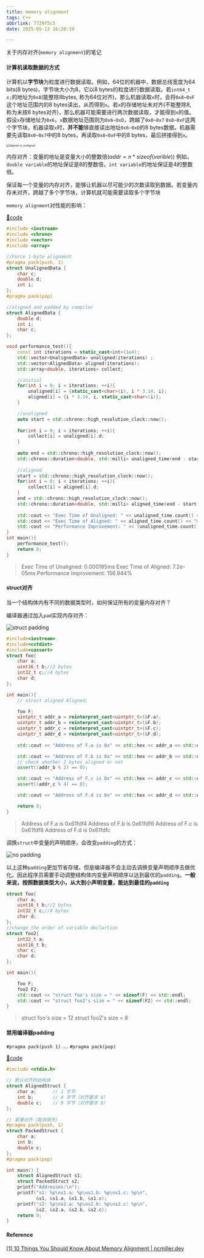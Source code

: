 ```yaml
---
title: memory alignment
tags: C++
abbrlink: 7729f5c5
date: 2025-05-13 16:20:19

---
```




关于内存对齐(`memory alignment`)的笔记

<!-- more -->

#### 计算机读取数据的方式

计算机以**字节块**为粒度进行数据读取。例如，64位的机器中，数据总线宽度为64 bits(8 bytes)，字节块大小为8，它以8 bytes的粒度进行数据读取。若`int64_t x;`的地址为`0x8`(能整除8bytes, 称为64位对齐)，那么机器读取`x`时，会将`0x8~0xF`这个地址范围内的8 bytes读出，从而得到`x`。若`x`的存储地址未对齐(不能整除8, 称为未按8 bytes对齐)，那么机器可能需要进行两次数据读取，才能得到`x`的值。假设`x`存储地址为`0x6`，`x`数据地址范围则为`0x6~0xD`，跨越了`0x0~0x7` `0x8~0xF`这两个字节块，机器读取`x`时，**并不能**够直接读出地址`0x6~0xD`的8 bytes数据。机器需要先读取`0x0~0x7`中的8 bytes，再读取`0x8~0xF`中的8 bytes，最后拼接得到`x`。

<img src="images/aligned vs unaligned.png" alt="aligned vs unaligned" style="zoom: 50%;" />

内存对齐：变量的地址是变量大小的整数倍($addr = n * sizeof(varible)$)  例如，`double variable`的地址保证是8的整数倍，`int variable`的地址保证是4的整数倍。

保证每一个变量的内存对齐，能够让机器以尽可能少的次数读取到数据。若变量内存未对齐，跨越了多个字节块，计算机就可能需要读取多个字节块



`memory alignment`对性能的影响：

 [🔗code](https://ideone.com/KmWNUo)

```cpp
#include <iostream>
#include <chrono>
#include <vector>
#include <array>

//Force 1-byte alignment
#pragma pack(push, 1)
struct UnalignedData {
	char c;
	double d;
	int i;
};
#pragma pack(pop)

//aligned and padded by compiler
struct AlignedData {
	double d;
	int i;
	char c;
};

void performance_test(){
	const int iterations = static_cast<int>(1e4);
	std::vector<UnalignedData> unaligned(iterations) ;
	std::vector<AlignedData> aligned(iterations);
    std::array<double, iterations> collect;

    //initial
    for(int i = 0; i < iterations; ++i){
        unaligned[i] = {static_cast<char>(i), i * 3.14, i};
        aligned[i] = {i * 3.14, i, static_cast<char>(i)};
    }

	//unaligned
	auto start = std::chrono::high_resolution_clock::now();
	
	for(int i = 0; i < iterations; ++i){
		collect[i] = unaligned[i].d;
	}
	
	auto end = std::chrono::high_resolution_clock::now();
	std::chrono::duration<double, std::milli> unaligned_time(end - start);
	
	//aligned
	start = std::chrono::high_resolution_clock::now();
	for(int i = 0; i < iterations; ++i){
		collect[i] = aligned[i].d;
	}
	end = std::chrono::high_resolution_clock::now();
	std::chrono::duration<double, std::milli> aligned_time(end - start);
	
	std::cout << "Exec Time of Unaligned: " << unaligned_time.count() << "ms" << std::endl;
	std::cout << "Exec Time of Aligned: " << aligned_time.count() << "ms" << std::endl;
	std::cout << "Performance Improvement: " << (unaligned_time.count() / aligned_time.count() -1)*100 << "%" << std::endl;
}
int main(){	
	performance_test();
	return 0;
}

```

> Exec Time of Unaligned: 0.000185ms
> Exec Time of Aligned: 7.2e-05ms
> Performance Improvement: 156.944%

#### struct对齐

当一个结构体内有不同的数据类型时，如何保证所有的变量内存对齐？

编译器通过加入`pad`实现内存对齐：

![struct padding](images/padding.svg)

```cpp
#include<iostream>
#include<cstdint>
#include<cassert>
struct foo{
    char a;
    uint16_t b;//2 bytes
    int32_t c;//4 bytes
    char d;
};

int main(){
    // struct aligned Aligned;

    foo F;
    uintptr_t addr_a = reinterpret_cast<uintptr_t>(&F.a);
    uintptr_t addr_b = reinterpret_cast<uintptr_t>(&F.b);
    uintptr_t addr_c = reinterpret_cast<uintptr_t>(&F.c);
    uintptr_t addr_d = reinterpret_cast<uintptr_t>(&F.d);
    
    std::cout << "Address of F.a is 0x" << std::hex << addr_a << std::endl;

    std::cout << "Address of F.b is 0x" << std::hex << addr_b << std::endl;
    // check whether 2 bytes aligned or not
    assert((addr_b % 2) == 0);

    std::cout << "Address of F.c is 0x" << std::hex << addr_c << std::endl;
    assert((addr_c % 4) == 0);

    std::cout << "Address of F.d is 0x" << std::hex << addr_d << std::endl;

    return 0;
}
```

> Address of F.a is 0x61fdf4
> Address of F.b is 0x61fdf6
> Address of F.c is 0x61fdf8
> Address of F.d is 0x61fdfc

调换`struct`中变量的声明顺序，会改变`padding`的方式：

![no padding](images/optimal_pack.svg)

以上这种`padding`更加节省存储，但是编译器不会主动去调换变量声明顺序去做优化。因此程序员需要手动调整结构体内变量声明顺序以达到最优的`padding`。**一般来说，按照数据类型大小，从大到小声明变量，能达到最佳的`padding`**

```cpp
struct foo{
    char a;
    uint16_t b;//2 bytes
    int32_t c;//4 bytes
    char d;
};
//change the order of variable declartion
struct foo2{
    int32_t a;
    uint16_t b;
    char c;
    char d;
};

int main(){

    foo F;
    foo2 F2;
    std::cout << "struct foo's size = " << sizeof(F) << std::endl;
    std::cout << "struct foo2's size = " << sizeof(F2) << std::endl;
}
```

> struct foo's size = 12
> struct foo2's size = 8



#### 禁用编译器padding

`#pragma pack(push 1)` .... `#pragma pack(pop)`

[🔗code](https://www.ideone.com/bK0SWW)

```cpp
#include <stdio.h>

// 默认对齐的结构体
struct AlignedStruct {
    char a;      // 1 字节
    int b;       // 4 字节（对齐要求 4）
    double c;    // 8 字节（对齐要求 8）
};

// 紧凑对齐（取消填充）
#pragma pack(push, 1)
struct PackedStruct {
    char a;
    int b;
    double c;
};
#pragma pack(pop)

int main() {
    struct AlignedStruct s1;
    struct PackedStruct s2;
    printf("Addresses:\n");
    printf("s1: %p\ns1.a: %p\ns1.b: %p\ns1.c: %p\n", 
           &s1, &s1.a, &s1.b, &s1.c);
    printf("s2: %p\ns2.a: %p\ns2.b: %p\ns2.c: %p\n", 
           &s2, &s2.a, &s2.b, &s2.c);
    return 0;
}
```



#### Reference

[[1] 10 Things You Should Know About Memory Alignment | ncmiller.dev](https://ncmiller.dev/memory-alignment.html)